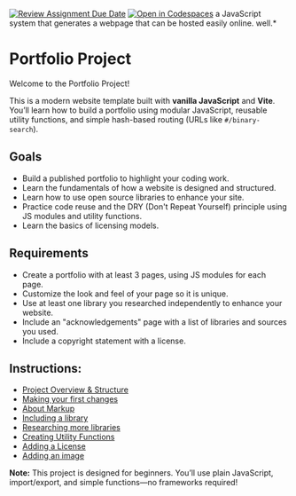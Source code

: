 [![Review Assignment Due Date](https://classroom.github.com/assets/deadline-readme-button-22041afd0340ce965d47ae6ef1cefeee28c7c493a6346c4f15d667ab976d596c.svg)](https://classroom.github.com/a/tdjb2E4V)
[![Open in Codespaces](https://classroom.github.com/assets/launch-codespace-2972f46106e565e64193e422d61a12cf1da4916b45550586e14ef0a7c637dd04.svg)](https://classroom.github.com/open-in-codespaces?assignment_repo_id=20720393)
a JavaScript system that generates a webpage that can be hosted easily online.
well.\*

# Portfolio Project

Welcome to the Portfolio Project!

This is a modern website template built with **vanilla JavaScript** and **Vite**. You’ll learn how to build a portfolio using modular JavaScript, reusable utility functions, and simple hash-based routing (URLs like `#/binary-search`).

## Goals

- Build a published portfolio to highlight your coding work.
- Learn the fundamentals of how a website is designed and structured.
- Learn how to use open source libraries to enhance your site.
- Practice code reuse and the DRY (Don't Repeat Yourself) principle using JS modules and utility functions.
- Learn the basics of licensing models.

## Requirements

- Create a portfolio with at least 3 pages, using JS modules for each page.
- Customize the look and feel of your page so it is unique.
- Use at least one library you researched independently to enhance your website.
- Include an "acknowledgements" page with a list of libraries and sources you used.
- Include a copyright statement with a license.

## Instructions:

- [Project Overview & Structure](./instructions/1-overview.md)
- [Making your first changes](./instructions/2-first-change.md)
- [About Markup](./instructions/A-about-markup.md)
- [Including a library](./instructions/3-library-instructions.md)
- [Researching more libraries](./instructions/4-more-libraries.md)
- [Creating Utility Functions](./instructions/5-create-component.md)
- [Adding a License](./instructions/6-licensing.md)
- [Adding an image](./instructions/B-about-images.md)

**Note:** This project is designed for beginners. You’ll use plain JavaScript, import/export, and simple functions—no frameworks required!
